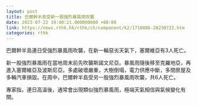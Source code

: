 ```yaml
---
layout: post
title: 巴爾幹半島受新一股強烈暴風雨吹襲
date: 2023-07-22 19:40:21.000000000 +08:00
link: https://news.rthk.hk/rthk/ch/component/k2/1710086-20230722.htm
categories: rthk
---
```


巴爾幹半島連日受強烈暴風雨吹襲，在新一輪惡劣天氣下，塞爾維亞有3人死亡。

新一股強烈暴風雨在當地周末前先吹襲斯諾文尼亞。暴風雨隨後移至克羅地亞，再進入塞爾維亞及波斯尼亞。多處破壞嚴重，大樹倒塌，電力供應中斷，多間房屋及多輛汽車損毀。在周中，巴爾幹半島受另一股強烈暴風雨吹襲，共6人死亡。

專家指，連日高溫後，通常會出現類似強烈暴風雨，極端天氣相信與氣候變化有關。
